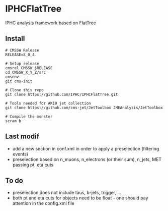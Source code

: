 IPHCFlatTree
============

IPHC analysis framework based on FlatTree

Install
-------

```
# CMSSW Release
RELEASE=8_0_4

# Setup release
cmsrel CMSSW_$RELEASE
cd CMSSW_X_Y_Z/src
cmsenv
git cms-init

# Clone this repo
git clone https://github.com/IPHC/IPHCFlatTree.git

# Tools needed for AK10 jet collection
git clone https://github.com/cms-jet/JetToolbox JMEAnalysis/JetToolbox 

# Compile the monster
scram b
```


Last modif
----------
- add a new section in conf.xml in order to apply a preselection (filtering events)
- preselection based on n_muons, n_electrons (or their sum), n_jets, MET passing pt, eta cuts

To do
---------
- preselection does not include taus, b-jets, trigger, ...
- both pt and eta cuts for objects need to be float - one should pay attention in the config.xml file

